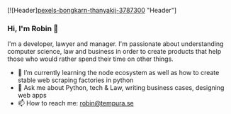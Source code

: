 
[![Header][pexels-bongkarn-thanyakij-3787300](https://user-images.githubusercontent.com/41902219/94931385-ff1c9b80-04c7-11eb-85e6-953e48d9b60b.jpg) "Header"]

### Hi, I'm Robin 👋

I'm a developer, lawyer and manager. I'm passionate about understanding computer science, law and business in order to create products that help those who would rather spend their time on other things. 

- 🌱 I’m currently learning the node ecosystem as well as how to create stable web scraping factories in python
- 💬 Ask me about Python, tech & Law, writing business cases, designing web apps
- 📫 How to reach me: robin@tempura.se

<!--
**Enkronan/Enkronan** is a ✨ _special_ ✨ repository because its `README.md` (this file) appears on your GitHub profile.

Here are some ideas to get you started:



- 👯 I’m looking to collaborate on ...
- 🤔 I’m looking for help with ...
- 😄 Pronouns: ...
- ⚡ Fun fact: ...
-->
